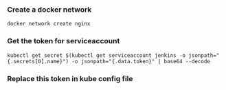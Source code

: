 ### Create a docker network

```
docker network create nginx
```

### Get the token for serviceaccount

```
kubectl get secret $(kubectl get serviceaccount jenkins -o jsonpath="{.secrets[0].name}") -o jsonpath="{.data.token}" | base64 --decode
```

### Replace this token in kube config file
